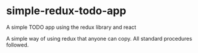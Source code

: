 # simple-redux-todo-app

A simple TODO app using the redux library and react

A simple way of using redux that anyone can copy.
All standard procedures followed.
